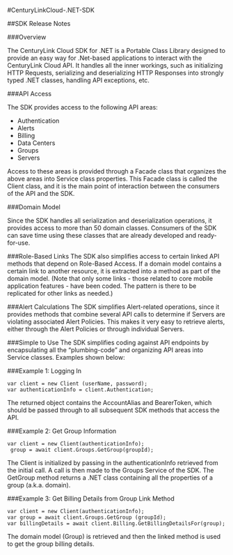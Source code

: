 #CenturyLinkCloud-.NET-SDK

##SDK Release Notes

###Overview

The CenturyLink Cloud SDK for .NET is a Portable Class Library designed to provide an easy way for .Net-based applications to interact with the CenturyLink Cloud API. It handles all the inner workings, such as initializing HTTP Requests, serializing and deserializing HTTP Responses into strongly typed .NET classes, handling API exceptions, etc.

###API Access

The SDK provides access to the following API areas:
* Authentication
* Alerts
* Billing
* Data Centers
* Groups
* Servers

Access to these areas is provided through a Facade class that organizes the above areas into Service class properties. This Facade class is called the Client class, and it is the main point of interaction between the consumers of the API and the SDK.

###Domain Model

Since the SDK handles all serialization and deserialization operations, it provides access to more than 50 domain classes. Consumers of the SDK can save time using these classes that are already developed and ready-for-use.

###Role-Based Links
The SDK also simplifies access to certain linked API methods that depend on Role-Based Access. If a domain model contains a certain link to another resource, it is extracted into a method as part of the domain model. (Note that only some links - those related to core mobile application features - have been coded. The pattern is there to be replicated for other links as needed.)

###Alert Calculations
The SDK simplifies Alert-related operations, since it provides methods that combine several API calls to determine if Servers are violating associated Alert Policies. This makes it very easy to retrieve alerts, either through the Alert Policies or through individual Servers.

###Simple to Use
The SDK simplifies coding against API endpoints by encapsulating all the “plumbing-code” and organizing API areas into Service classes. Examples shown below:

###Example 1: Logging In

```
var client = new Client (userName, password);
var authenticationInfo = client.Authentication;
```

The returned object contains the AccountAlias and BearerToken, which should be passed through to all subsequent SDK methods that access the API.

###Example 2: Get Group Information

```
var client = new Client(authenticationInfo);
 group = await client.Groups.GetGroup(groupId);
```

The Client is initialized by passing in the authenticationInfo retrieved from the initial call. A call is then made to the Groups Service of the SDK. The GetGroup method returns a .NET class containing all the properties of a group (a.k.a. domain). 

###Example 3: Get Billing Details from Group Link Method

```
var client = new Client(authenticationInfo);
var group = await client.Groups.GetGroup (groupId);
var billingDetails = await client.Billing.GetBillingDetailsFor(group);
```

The domain model (Group) is retrieved and then the linked method is used to get the group billing details.

